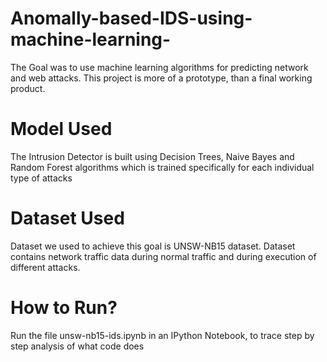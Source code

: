 # Anomally-based-IDS-using-machine-learning-
The Goal was to use machine learning algorithms for predicting network and web attacks.
This project is more of a prototype, than a final working product.

# Model Used
The Intrusion Detector is built using Decision Trees, Naive Bayes and Random Forest algorithms which is trained specifically for each individual type of attacks

# Dataset Used
Dataset we used to achieve this goal is UNSW-NB15 dataset. Dataset contains network traffic data during normal traffic and during execution of different attacks.

# How to Run?
Run the file unsw-nb15-ids.ipynb in an IPython Notebook, to trace step by step analysis of what code does
